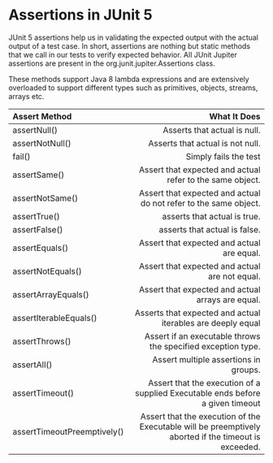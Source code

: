 # Assertions in JUnit 5

JUnit 5 assertions help us in validating the expected output with the actual output of a test case. In short, assertions are nothing but static methods that we call in our tests to verify expected behavior. All JUnit Jupiter assertions are present in the org.junit.jupiter.Assertions class.

These methods support Java 8 lambda expressions and are extensively overloaded to support different types such as primitives, objects, streams, arrays etc.

| Assert Method	| What It Does |
| :------------ | -----------: |
| assertNull()  | Asserts that actual is null. |
| assertNotNull()| Asserts that actual is not null. |
| fail()	| Simply fails the test |
| assertSame()	| Assert that expected and actual refer to the same object. |
|assertNotSame() 	| Assert that expected and actual do not refer to the same object. |
| assertTrue() |	asserts that actual is true. |
| assertFalse()	| asserts that actual is false. |
|assertEquals()	| Assert that expected and actual are equal. |
|assertNotEquals() |	Assert that expected and actual are not equal. |
|assertArrayEquals()	 |Assert that expected and actual arrays are equal. |
|assertIterableEquals()	| Asserts that expected and actual iterables are deeply equal |
|assertThrows()	| Assert if an executable throws the specified exception type. |
|assertAll()| 	Assert multiple assertions in groups. |
|assertTimeout() |	Assert that the execution of a supplied Executable ends before a given timeout |
|assertTimeoutPreemptively()	| Assert that the execution of the Executable will be preemptively aborted if the timeout is exceeded. |















